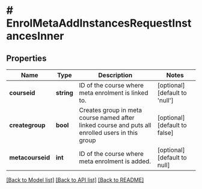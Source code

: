 # # EnrolMetaAddInstancesRequestInstancesInner

## Properties

Name | Type | Description | Notes
------------ | ------------- | ------------- | -------------
**courseid** | **string** | ID of the course where meta enrolment is linked to. | [optional] [default to 'null']
**creategroup** | **bool** | Creates group in meta course named after linked course and puts all enrolled users in this group | [optional] [default to false]
**metacourseid** | **int** | ID of the course where meta enrolment is added. | [optional] [default to null]

[[Back to Model list]](../../README.md#models) [[Back to API list]](../../README.md#endpoints) [[Back to README]](../../README.md)
